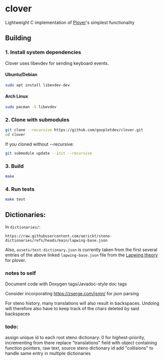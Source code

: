# clover
Lightweight C implementation of [Plover](https://github.com/openstenoproject/plover)'s simplest functionality 

## Building
### 1. Install system dependencies
Clover uses libevdev for sending keyboard events.
#### Ubuntu/Debian
```bash
sudo apt install libevdev-dev
```
#### Arch Linux
```bash
sudo pacman -S libevdev
```
### 2. Clone with submodules
```bash
git clone --recursive https://github.com/goopletdev/clover.git
cd clover
```
If you cloned without --recursive:
```bash
git submodule update --init --recursive
```
### 3. Build
```bash
make
```
### 4. Run tests
```bash
make test
```

## Dictionaries:
In `dictionaries/`:
```
https://raw.githubusercontent.com/aerickt/steno-dictionaries/refs/heads/main/lapwing-base.json
```
Also, `assets/test-dictionary.json` is currently taken from the first several entries of the above linked `lapwing-base.json` file from the [Lapwing theory](https://github.com/aerickt/steno-dictionaries) for plover. 

### notes to self
Document code with Doxygen tags/Javadoc-style doc tags

Consider incorporating https://zserge.com/jsmn/ for json parsing

For steno history, many translations will also result in backspaces. Undoing will therefore also have to keep track of the chars deleted by said backspaces

### todo:
assign unique id to each root steno dictionary: 0 for highest-priority, incrementing from there
replace "translations" field with object containing function pointers, raw text, source steno dictionary id
add "collisions" to handle same entry in multiple dictionaries
